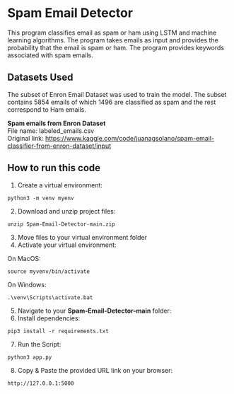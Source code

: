 # Spam Email Detector
This program classifies email as spam or ham using LSTM and machine learning algorithms. 
The program takes emails as input and provides the probability that the email is spam or ham. The program provides keywords associated with spam emails.

## Datasets Used
The subset of Enron Email Dataset was used to train the model. The subset contains 5854 emails of which 1496 are classified as spam and the rest correspond to Ham emails.  

<b>Spam emails from Enron Dataset</b> </br>
  File name: labeled_emails.csv </br>
  Original link: https://www.kaggle.com/code/juanagsolano/spam-email-classifier-from-enron-dataset/input </br>

## How to run this code

1. Create a virtual environment:
```
python3 -m venv myenv
```
2. Download and unzip project files:
```
unzip Spam-Email-Detector-main.zip 
```

3. Move files to your virtual environment folder
4. Activate your virtual environment:

On MacOS:
```
source myvenv/bin/activate
```
On Windows:
```
.\venv\Scripts\activate.bat
```
5. Navigate to your **Spam-Email-Detector-main** folder:
6. Install dependencies:
```
pip3 install -r requirements.txt
```
7. Run the Script:
```
python3 app.py
```

8. Copy & Paste the provided URL link on your browser:
```
http://127.0.0.1:5000
```

